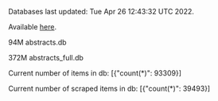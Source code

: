 Databases last updated: Tue Apr 26 12:43:32 UTC 2022. 

Available [here](https://github.com/cbeauhilton/ash-db/releases).


94M	abstracts.db

372M	abstracts_full.db

Current number of items in db:
[{"count(*)": 93309}]

Current number of scraped items in db:
[{"count(*)": 39493}]
